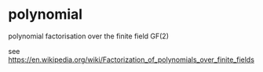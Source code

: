 # polynomial
polynomial factorisation over the finite field GF(2)


see https://en.wikipedia.org/wiki/Factorization_of_polynomials_over_finite_fields
